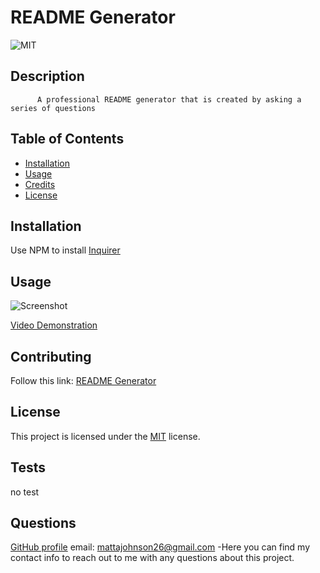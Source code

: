 # README Generator
![MIT](https://img.shields.io/badge/License-MIT-yellow.svg)

## Description
          A professional README generator that is created by asking a series of questions
          
## Table of Contents
- [Installation](#installation)
- [Usage](#usage)
- [Credits](#credits)
- [License](#license)

## Installation
Use NPM to install [Inquirer](https://www.npmjs.com/package/inquirer)

## Usage
![Screenshot](https://github.com/user-attachments/assets/1fc2c699-9ac1-4c89-a6aa-a1174e563a9f)

[Video Demonstration](https://www.awesomescreenshot.com/video/30478012?key=fd41fbede1c9e79b9586f3240b754e0a)

## Contributing
Follow this link: [README Generator](github.com/MattAJ26/README-Generator)

## License

This project is licensed under the [MIT](https://opensource.org/licenses/MIT) license.

## Tests
no test

## Questions
[GitHub profile](github.com/MattAJ26) email: mattajohnson26@gmail.com
-Here you can find my contact info to reach out to me with any questions about this project.
